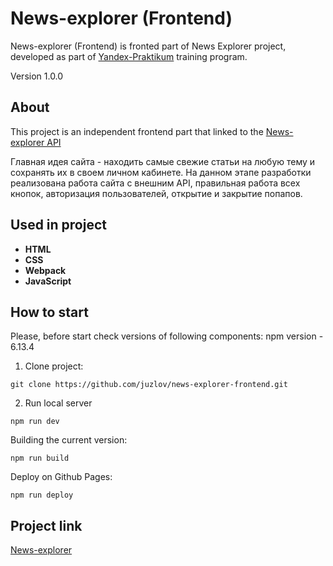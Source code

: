 # News-explorer (Frontend)
News-explorer (Frontend) is fronted part of News Explorer project, developed as part of [Yandex-Praktikum](https://praktikum.yandex.ru/) training program.

Version 1.0.0

## About

This project is an independent frontend part that linked to the [News-explorer API](https://github.com/juzlov/news-explorer-api)

Главная идея сайта - находить самые свежие статьи на любую тему и сохранять их в своем личном кабинете.
На данном этапе разработки реализована работа сайта с внешним API, правильная работа всех кнопок, авторизация пользователей, открытие и закрытие попапов.

## Used in project
- **HTML**
- **CSS**
- **Webpack**
- **JavaScript**

## How to start
Please, before start check versions of following components:
npm version - 6.13.4

1. Clone project:
```
git clone https://github.com/juzlov/news-explorer-frontend.git
```

2. Run local server
```
npm run dev
```

Building the current version:
```
npm run build
```

Deploy on Github Pages:
```
npm run deploy
```
## Project link

[News-explorer](https://juzlov.github.io/news-explorer-frontend/)

